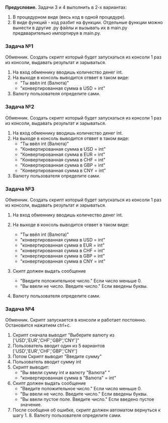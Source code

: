 **Предусловие.**
Задачи 3 и 4 выполнить в 2-х вариантах:
1) В процедурном виде (весь код в одной процедуре).
2) В виде функций - код разбит на функции. Отдельные функции можно вынести в другие .py файлы и вызывать их в main.py предвварительно импортируя в main.py.


### Задача №1
Обменник. Создать скрипт который будет запускаться из консоли 1 раз из консоли, выдавать результат и зарываться.

1. На вход обменнику вводишь количество денег int.
2. На выходе в консоль выводится отввет в таком виде:
    - "Ты ввёл int (Валюта)"
    - "конвертированная сумма в USD = int"                
3. Валюту пользователя определите сами.
                

### Задача №2  
Обменник. Создать скрипт который будет запускаться из консоли 1 раз из консоли, выдавать результат и зарываться. 

1. На вход обменнику вводишь количество денег int.
2. На выходе в консоль выводится отввет в таком виде:
    - "Ты ввёл int (Валюта)"
    - "Конвертированная сумма в USD = int"
    - "Конвертированная сумма в EUR = int"
    - "Конвертированная сумма в CHF = int"
    - "Конвертированная сумма в GBP = int"
    - "Конвертированная сумма в CNY = int"
3. Валюту пользователя определите сами.
                

### Задача №3
Обменник. Создать скрипт который будет запускаться из консоли 1 раз из консоли, выдавать результат и зарываться. 

1. На вход обменнику вводишь количество денег int.
2. На выходе в консоль выводится отввет в таком виде:
    - "Ты ввёл int (Валюта)"
    - "конвертированная сумма в USD = int"
    - "конвертированная сумма в EUR = int"
    - "конвертированная сумма в CHF = int"
    - "конвертированная сумма в GBP = int"
    - "конвертированная сумма в CNY = int"   
3. Скипт должен выдать сообщение 
    - "Введите положительное число." Если число меньше 0.
    - "Вы ввели не число. Введите число." Если введены буквы.

4. Валюту пользователя определите сами.
                
### Задача №4
Обменник. Скрипт запускается в консоли и работает постоянно. Остановится нажатием ctrl+c.

1. Скрипт сначала выводит "Выберите валюту из ['USD','EUR','CHF','GBP','CNY']"
2. Пользователь вводит один из 5 вариантов ['USD','EUR','CHF','GBP','CNY']
3. Потом Скрипт выводит "Введите сумму"
4. Пользователь вводит сумму int
5. Скрипт выводит:
    - "Вы ввели сумму int и валюту "Валюта" "
    - "конвертированная сумма в "Валюта" = int"
6. Скипт должен выдать сообщение 
    - "Введите положительное число." Если число меньше 0.
    - "Вы ввели не число. Введите число." Если введены буквы.
    - "Вы ввели пустое поле. Введите число." Если введено пустое значение.
7. После сообщеня об ошибке, скрипт должен автоматом вернуться к шагу 1.
    8. Валюту пользователя определите сами.
